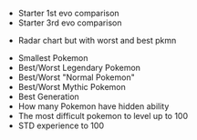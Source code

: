 - Starter 1st evo comparison
- Starter 3rd evo comparison

[//]: # (- Quantity of pokemon increased from gen to gen)
- Radar chart but with worst and best pkmn

[//]: # (- Pokekon quantity filtered by type)
[//]: # (- Avg stats for each generation compared to the others)
[//]: # (- Lightest pokemon)
[//]: # (- Heaviest Pokemon)
[//]: # (- Fastest Pokemon)
[//]: # (- Tallest Pokemon)
- Smallest Pokemon
- Best/Worst Legendary Pokemon
- Best/Worst "Normal Pokemon"
- Best/Worst Mythic Pokemon
- Best Generation
- How many Pokemon have hidden ability
- The most difficult pokemon to level up to 100
- STD experience to 100